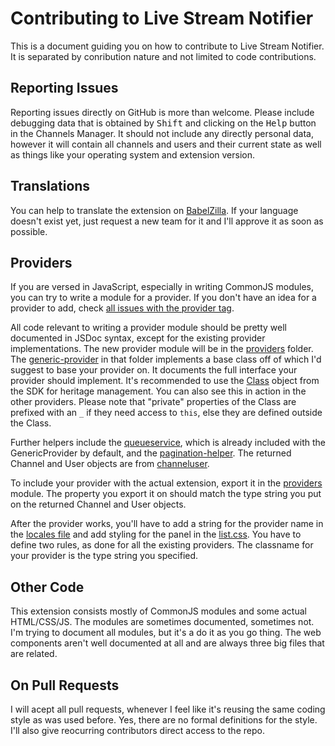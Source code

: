 # Contributing to Live Stream Notifier
This is a document guiding you on how to contribute to Live Stream Notifier. It
is separated by conribution nature and not limited to code contributions.

## Reporting Issues
Reporting issues directly on GitHub is more than welcome. Please include
debugging data that is obtained by <kbd>Shift</kbd> and clicking on the <samp>Help</samp>
button in the Channels Manager. It should not include any directly personal data,
however it will contain all channels and users and their current state as well
as things like your operating system and extension version.

## Translations
You can help to translate the extension on [BabelZilla](http://beta.babelzilla.org/projects/p/jtvn/).
If your language doesn't exist yet, just request a new team for it and I'll
approve it as soon as possible.

## Providers
If you are versed in JavaScript, especially in writing CommonJS modules, you can try to write a module for a provider. If you don't have an idea for a provider to add, check [all issues with the provider tag](https://github.com/freaktechnik/justintv-stream-notifications/labels/provider).

All code relevant to writing a provider module should be pretty well documented in JSDoc syntax, except for the existing provider implementations.
The new provider module will be in the [providers](lib/providers/) folder. The [generic-provider](lib/providers/generic-provider.js) in that folder implements a base class off of which I'd suggest to base your provider on. It documents the full interface your provider should implement. It's recommended to use the [Class](https://developer.mozilla.org/en-US/Add-ons/SDK/Low-Level_APIs/core_heritage#Class) object from the SDK for heritage management. You can also see this in action in the other providers. Please note that "private" properties of the Class are prefixed with an `_` if they need access to `this`, else they are defined outside the Class.

Further helpers include the [queueservice](/lib/queueservice.js), which is already included with the GenericProvider by default, and the [pagination-helper](/lib/pagination-helper.js). The returned Channel and User objects are from [channeluser](/lib/channeluser.js).

To include your provider with the actual extension, export it in the [providers](/lib/providers.js) module. The property you export it on should match the type string you put on the returned Channel and User objects.

After the provider works, you'll have to add a string for the provider name in the [locales file](/locale/en.properties#L29) and add styling for the panel in the [list.css](/data/list.css#L147). You have to define two rules, as done for all the existing providers. The classname for your provider is the type string you specified.

## Other Code
This extension consists mostly of CommonJS modules and some actual HTML/CSS/JS.
The modules are sometimes documented, sometimes not. I'm trying to document all
modules, but it's a do it as you go thing. The web components aren't well
documented at all and are always three big files that are related.

## On Pull Requests
I will acept all pull requests, whenever I feel like it's reusing the same
coding style as was used before. Yes, there are no formal definitions for the
style. I'll also give reocurring contributors direct access to the repo.
